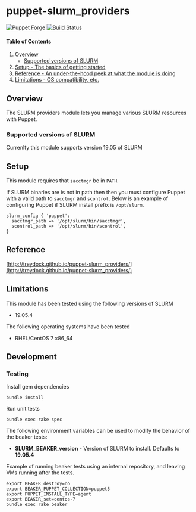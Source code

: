 # puppet-slurm_providers

[![Puppet Forge](http://img.shields.io/puppetforge/v/treydock/slurm_providers.svg)](https://forge.puppetlabs.com/treydock/slurm_providers)
[![Build Status](https://travis-ci.org/treydock/puppet-slurm_providers.svg?branch=master)](https://travis-ci.org/treydock/puppet-slurm_providers)

#### Table of Contents

1. [Overview](#overview)
    * [Supported versions of SLURM](#supported-versions-of-slurm)
1. [Setup - The basics of getting started](#setup)
1. [Reference - An under-the-hood peek at what the module is doing](#reference)
1. [Limitations - OS compatibility, etc.](#limitations)

## Overview

The SLURM providers module lets you manage various SLURM resources with Puppet.

### Supported versions of SLURM

Currenlty this module supports version 19.05 of SLURM

## Setup

This module requires that `sacctmgr` be in `PATH`.

If SLURM binaries are is not in path then then you must configure Puppet with a valid path to `sacctmgr` and `scontrol`.
Below is an example of configuring Puppet if SLURM install prefix is `/opt/slurm`.

```puppet
slurm_config { 'puppet':
  sacctmgr_path => '/opt/slurm/bin/sacctmgr',
  scontrol_path => '/opt/slurm/bin/scontrol',
}
```

## Reference

[http://treydock.github.io/puppet-slurm_providers/](http://treydock.github.io/puppet-slurm_providers/)

## Limitations

This module has been tested using the following versions of SLURM

* 19.05.4

The following operating systems have been tested

* RHEL/CentOS 7 x86_64

## Development

### Testing

Install gem dependencies

    bundle install

Run unit tests

    bundle exec rake spec

The following environment variables can be used to modify the behavior of the beaker tests:

* **SLURM\_BEAKER\_version** - Version of SLURM to install.  Defaults to **19.05.4**

Example of running beaker tests using an internal repository, and leaving VMs running after the tests.

    export BEAKER_destroy=no
    export BEAKER_PUPPET_COLLECTION=puppet5
    export PUPPET_INSTALL_TYPE=agent
    export BEAKER_set=centos-7
    bundle exec rake beaker
